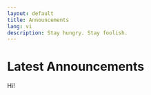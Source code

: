 ```yaml
---
layout: default
title: Announcements
lang: vi
description: Stay hungry. Stay foolish.
---
```




# Latest Announcements

Hi!

